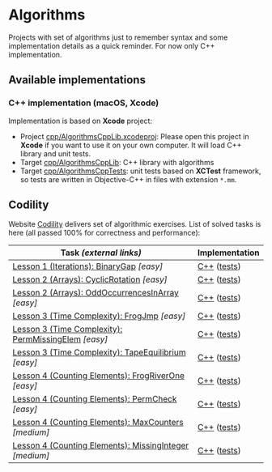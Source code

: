 # Algorithms

Projects with set of algorithms just to remember syntax and some implementation details as a quick reminder. For now only C++ implementation.

## Available implementations

### C++ implementation (macOS, Xcode)

Implementation is based on **Xcode** project:

- Project [cpp/AlgorithmsCppLib.xcodeproj](cpp/AlgorithmsCppLib.xcodeproj): Please open this project in **Xcode** if you want to use it on your own computer. It will load C++ library and unit tests.
- Target [cpp/AlgorithmsCppLib](cpp/AlgorithmsCppLib/): C++ library with algorithms
- Target [cpp/AlgorithmsCppTests](cpp/AlgorithmsCppTests/): unit tests based on **XCTest** framework, so tests are written in Objective-C++ in files with extension `*.mm`.

## Codility

Website [Codility](https://app.codility.com/programmers/) delivers set of algorithmic exercises. List of solved tasks is here (all passed 100% for correctness and performance):

| Task *(external links)* | Implementation |
|---|---|
| [Lesson 1 (Iterations): BinaryGap](https://app.codility.com/programmers/lessons/1-iterations/binary_gap/) *[easy]* | [C++](cpp/AlgorithmsCppLib/Codility/BinaryGap.cpp) ([tests](cpp/AlgorithmsCppTests/Codility/BinaryGapTests.mm)) |
| [Lesson 2 (Arrays): CyclicRotation](https://app.codility.com/programmers/lessons/2-arrays/cyclic_rotation/) *[easy]* | [C++](cpp/AlgorithmsCppLib/Codility/CyclicRotation.cpp) ([tests](cpp/AlgorithmsCppTests/Codility/CyclicRotationTests.mm)) |
| [Lesson 2 (Arrays): OddOccurrencesInArray](https://app.codility.com/programmers/lessons/2-arrays/odd_occurrences_in_array/) *[easy]* | [C++](cpp/AlgorithmsCppLib/Codility/OddOccurrencesInArray.cpp) ([tests](cpp/AlgorithmsCppTests/Codility/OddOccurrencesInArrayTests.mm)) |
| [Lesson 3 (Time Complexity): FrogJmp](https://app.codility.com/programmers/lessons/3-time_complexity/frog_jmp/) *[easy]* | [C++](cpp/AlgorithmsCppLib/Codility/FrogJmp.cpp) ([tests](cpp/AlgorithmsCppTests/Codility/FrogJmpTests.mm)) |
| [Lesson 3 (Time Complexity): PermMissingElem](https://app.codility.com/programmers/lessons/3-time_complexity/perm_missing_elem/) *[easy]* | [C++](cpp/AlgorithmsCppLib/Codility/PermCheck.cpp) ([tests](cpp/AlgorithmsCppTests/Codility/PermCheckTests.mm)) |
| [Lesson 3 (Time Complexity): TapeEquilibrium](https://app.codility.com/programmers/lessons/3-time_complexity/tape_equilibrium/) *[easy]* | [C++](cpp/AlgorithmsCppLib/Codility/TapeEquilibrium.cpp) ([tests](cpp/AlgorithmsCppTests/Codility/TapeEquilibriumTests.mm)) |
| [Lesson 4 (Counting Elements): FrogRiverOne](https://app.codility.com/programmers/lessons/4-counting_elements/frog_river_one/) *[easy]* | [C++](cpp/AlgorithmsCppLib/Codility/FrogRiverOne.cpp) ([tests](cpp/AlgorithmsCppTests/Codility/FrogRiverOneTests.mm)) |
| [Lesson 4 (Counting Elements): PermCheck](https://app.codility.com/programmers/lessons/4-counting_elements/perm_check/) *[easy]* | [C++](cpp/AlgorithmsCppLib/Codility/PermCheck.cpp) ([tests](cpp/AlgorithmsCppTests/Codility/PermCheckTests.mm)) |
| [Lesson 4 (Counting Elements): MaxCounters](https://app.codility.com/programmers/lessons/4-counting_elements/max_counters/) *[medium]* | [C++](cpp/AlgorithmsCppLib/Codility/MaxCounters.cpp) ([tests](cpp/AlgorithmsCppTests/Codility/MaxCountersTests.mm)) |
| [Lesson 4 (Counting Elements): MissingInteger](https://app.codility.com/programmers/lessons/4-counting_elements/missing_integer/) *[medium]* | [C++](cpp/AlgorithmsCppLib/Codility/MissingInteger.cpp) ([tests](cpp/AlgorithmsCppTests/Codility/MissingInteger.mm)) |
